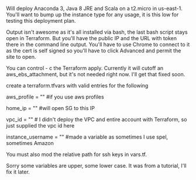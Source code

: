 Will deploy Anaconda 3, Java 8 JRE and Scala on a t2.micro in us-east-1. You'll want to bump up the instance type for any usage, it is this low for testing this deployment plan.  

Output isn't awesome as it's all installed via bash, the last bash script stays open in Terraform. But you'll have the public IP and the URL with token there in the command line output. You'll have to use Chrome to connect to it as the cert is self signed so you'll have to click Advanced and permit the site to open. 

You can control - c the Terraform apply. Currently it will cutoff an aws_ebs_attachment, but it's not needed right now. I'll get that fixed soon.

create a terraform.tfvars with valid entries for the following 

aws_profile = "" #if you use aws profiles 

home_ip = "" #will open SG to this IP

vpc_id = "" # I didn't deploy the VPC and entire account with Terraform, so just supplied the vpc id here

instance_username = ""  #made a variable as sometimes I use spel, sometimes Amazon 

You must also mod the relative path for ssh keys in vars.tf. 

Sorry some variables are upper, some lower case. It was from a tutorial, I'll fix it later.


